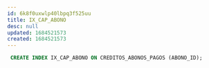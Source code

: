 ```yaml
---
id: 6k8f0uxwlp40lbpq3f525uu
title: IX_CAP_ABONO
desc: null
updated: 1684521573
created: 1684521573
---
```



```sql
 CREATE INDEX IX_CAP_ABONO ON CREDITOS_ABONOS_PAGOS (ABONO_ID);
```

